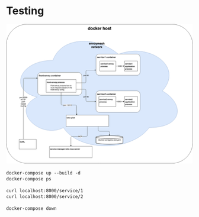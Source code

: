 # Testing

![](images/FrontProxy.png)


```
docker-compose up --build -d
docker-compose ps

curl localhost:8000/service/1
curl localhost:8000/service/2

docker-compose down
```